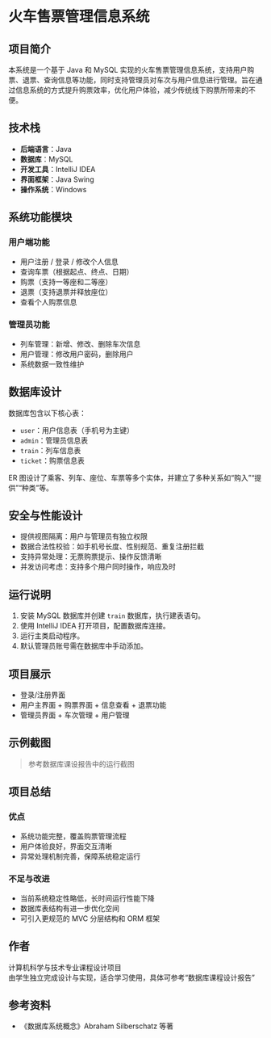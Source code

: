 # 火车售票管理信息系统

## 项目简介

本系统是一个基于 Java 和 MySQL 实现的火车售票管理信息系统，支持用户购票、退票、查询信息等功能，同时支持管理员对车次与用户信息进行管理。旨在通过信息系统的方式提升购票效率，优化用户体验，减少传统线下购票所带来的不便。

## 技术栈

- **后端语言**：Java
- **数据库**：MySQL
- **开发工具**：IntelliJ IDEA 
- **界面框架**：Java Swing
- **操作系统**：Windows 

## 系统功能模块

### 用户端功能

- 用户注册 / 登录 / 修改个人信息
- 查询车票（根据起点、终点、日期）
- 购票（支持一等座和二等座）
- 退票（支持退票并释放座位）
- 查看个人购票信息

### 管理员功能

- 列车管理：新增、修改、删除车次信息
- 用户管理：修改用户密码，删除用户
- 系统数据一致性维护

## 数据库设计

数据库包含以下核心表：

- `user`：用户信息表（手机号为主键）
- `admin`：管理员信息表
- `train`：列车信息表
- `ticket`：购票信息表

ER 图设计了乘客、列车、座位、车票等多个实体，并建立了多种关系如“购入”“提供”“种类”等。

## 安全与性能设计

- 提供视图隔离：用户与管理员有独立权限
- 数据合法性校验：如手机号长度、性别规范、重复注册拦截
- 支持异常处理：无票购票提示、操作反馈清晰
- 并发访问考虑：支持多个用户同时操作，响应及时

## 运行说明

1. 安装 MySQL 数据库并创建 `train` 数据库，执行建表语句。
2. 使用 IntelliJ IDEA 打开项目，配置数据库连接。
3. 运行主类启动程序。
4. 默认管理员账号需在数据库中手动添加。

## 项目展示

- 登录/注册界面
- 用户主界面 + 购票界面 + 信息查看 + 退票功能
- 管理员界面 + 车次管理 + 用户管理

## 示例截图

> 参考数据库课设报告中的运行截图

## 项目总结

### 优点

- 系统功能完整，覆盖购票管理流程
- 用户体验良好，界面交互清晰
- 异常处理机制完善，保障系统稳定运行

### 不足与改进

- 当前系统稳定性略低，长时间运行性能下降
- 数据库表结构有进一步优化空间
- 可引入更规范的 MVC 分层结构和 ORM 框架

## 作者

计算机科学与技术专业课程设计项目  
由学生独立完成设计与实现，适合学习使用，具体可参考“数据库课程设计报告”

## 参考资料

- 《数据库系统概念》Abraham Silberschatz 等著
